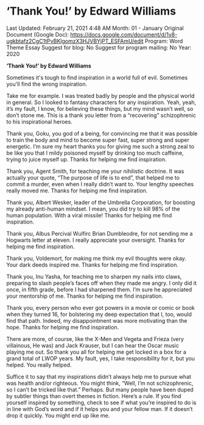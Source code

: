 # ‘Thank You!’ by Edward Williams

Last Updated: February 21, 2021 4:48 AM
Month: 01 - January
Original Document (Google Doc): https://docs.google.com/document/d/1v8-ugkbtafz2CgC1tPvBKlgomzX3HJVBYjPT_ESFAmU/edit
Program: Word Theme Essay
Suggest for blog: No
Suggest for program mailing: No
Year: 2020

**‘Thank You!’ by Edward Williams**

Sometimes it's tough to find inspiration in a world full of evil. Sometimes you'll find the wrong inspiration.

Take me for example. I was treated badly by people and the physical world in general. So I looked to fantasy characters for any inspiration. Yeah, yeah, it’s my fault, I know, for believing these things, but my mind wasn’t well, so don’t stone me. This is a thank you letter from a “recovering” schizophrenic to his inspirational heroes.

Thank you, Goku, you god of a being, for convincing me that it was possible to train the body and mind to become super fast, super strong and super energetic. I’m sure my heart thanks you for giving me such a strong zeal to be like you that I mildy poisoned myself by drinking too much caffeine, trying to juice myself up. Thanks for helping me find inspiration.

Thank you, Agent Smith, for teaching me your nihilistic doctrine. It was actually your quote, “The purpose of life is to end”, that helped me to commit a murder, even when I really didn’t want to. Your lengthy speeches really moved me. Thanks for helping me find inspiration.

Thank you, Albert Wesker, leader of the Umbrella Corporation, for boosting my already anti-human mindset. I mean, you did try to kill 98% of the human population. With a viral missile! Thanks for helping me find inspiration.

Thank you, Albus Percival Wulfirc Brian Dumbleodre, for not sending me a Hogwarts letter at eleven. I really appreciate your oversight. Thanks for helping me find inspiration.

Thank you, Voldemort, for making me think my evil thoughts were okay. Your dark deeds inspired me. Thanks for helping me find inspiration.

Thank you, Inu Yasha, for teaching me to sharpen my nails into claws, preparing to slash people’s faces off when they made me angry. I only did it once, in fifth grade, before I had sharpened them. I’m sure he appreciated your mentorship of me. Thanks for helping me find inspiration.

Thank you, every person who ever got powers in a movie or comic or book when they turned 16, for bolstering my deep expectation that I, too, would find that path. Indeed, my disappointment was more motivating than the hope. Thanks for helping me find inspiration.

There are more, of course, like the X-Men and Vegeta and Frieza (very villainous, He was) and Jack Krauser, but I can hear the Oscar music playing me out. So thank you all for helping me get locked in a box for a grand total of LWOP years. My fault, yes, I take responsibility for it, but you helped. You really helped.

Suffice it to say that my inspirations didn’t always help me to pursue what was health and/or righteous. You might think, “Well, I’m not schizophrenic, so I can’t be tricked like that.” Perhaps. But many people have been duped by subtler things than overt themes in fiction. Here’s a rule. If you find yourself inspired by something, check to see if what you’re inspired to do is in line with God’s word and if it helps you and your fellow man. If it doesn’t drop it quickly. You might end up like me.
